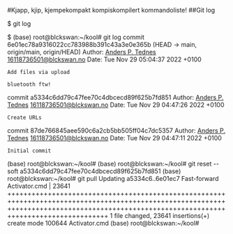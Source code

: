 #Kjapp, kjip, kjempekompakt kompiskompilert kommandoliste!
##Git log

$ git log

$ (base) root@blckswan:~/kool# git log
commit 6e01ec78a9316022cc783988b391c43a3e0e365b (HEAD -> main, origin/main, origin/HEAD)
Author: [Anders P. Tednes]([blckswan](ungtblod)) <16118736501@blckswan.no>
Date:   Tue Nov 29 05:04:37 2022 +0100

    Add files via upload

    bluetooth ftw!

commit a5334c6dd79c47fee70c4dbcecd89f625b7fd851
Author: [Anders P. Tednes]([blckswan](ungtblod)) <16118736501@blckswan.no>
Date:   Tue Nov 29 04:47:26 2022 +0100

    Create URLs

commit 87de766845aee590c6a2cb5bb505ff04c7dc5357
Author: [Anders P. Tednes]([blckswan](ungtblod)) <16118736501@blckswan.no>
Date:   Tue Nov 29 04:47:11 2022 +0100

    Initial commit
(base) root@blckswan:~/kool# 
(base) root@blckswan:~/kool# git reset --soft a5334c6dd79c47fee70c4dbcecd89f625b7fd851
(base) root@blckswan:~/kool# git pull
Updating a5334c6..6e01ec7
Fast-forward
 Activator.cmd | 23641 +++++++++++++++++++++++++++++++++++++++++++++++++++++++++++++++++++++++++++++++++++++++++++++++++++++++++++++++++++++++++++++++++++++++++++++++++++++++++++++++++++++++++++++++++++++++++++
 1 file changed, 23641 insertions(+)
 create mode 100644 Activator.cmd
(base) root@blckswan:~/kool#

